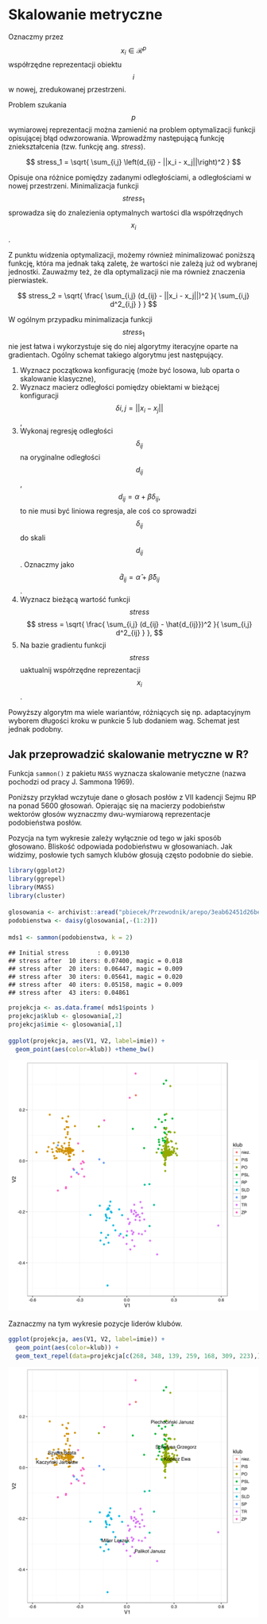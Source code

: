 # Skalowanie metryczne

Oznaczmy przez $$x_i \in \mathcal R^p$$ współrzędne reprezentacji obiektu $$i$$ w nowej, zredukowanej przestrzeni.

Problem szukania $$p$$ wymiarowej reprezentacji można zamienić na problem optymalizacji funkcji opisującej błąd odwzorowania. Wprowadźmy następującą funkcję zniekształcenia (tzw. funkcję ang. *stress*).

$$
stress_1 = \sqrt{ \sum_{i,j} \left(d_{ij} - ||x_i - x_j||\right)^2 }
$$

Opisuje ona różnice pomiędzy zadanymi odległościami, a odległościami w nowej przestrzeni. Minimalizacja funkcji $$stress_1$$ sprowadza się do znalezienia optymalnych wartości dla współrzędnych $$x_i$$. 

Z punktu widzenia optymalizacji, możemy również minimalizować poniższą funkcję, która ma jednak taką zaletę, że wartości nie zależą już od wybranej jednostki. Zauważmy też, że dla optymalizacji nie ma również znaczenia pierwiastek. 

$$
stress_2 = \sqrt{ \frac{ \sum_{i,j} (d_{ij} - ||x_i - x_j||)^2 }{ \sum_{i,j} d^2_{i,j} } }
$$


W ogólnym przypadku minimalizacja funkcji $$stress_1$$ nie jest łatwa i wykorzystuje się do niej algorytmy iteracyjne oparte na gradientach. Ogólny schemat takiego algorytmu jest następujący.

1. Wyznacz początkowa konfigurację (może być losowa, lub oparta o skalowanie klasyczne),
2. Wyznacz macierz odległości pomiędzy obiektami w bieżącej konfiguracji $$\delta{i,j} = ||x_i - x_j||$$,
3. Wykonaj regresję odległości $$\delta_{ij}$$ na oryginalne odległości $$d_{ij}$$,
$$
d_{ij} = \alpha + \beta \delta_{ij},
$$
to nie musi być liniowa regresja, ale coś co sprowadzi $$\delta_{ij}$$ do skali $$d_{ij}$$. Oznaczmy jako $$\hat d_{ij} = \hat\alpha + \hat\beta \delta_{ij}$$.
4. Wyznacz bieżącą wartość funkcji $$stress$$
$$
stress = \sqrt{ \frac{ \sum_{i,j} (d_{ij} - \hat{d_{ij}})^2 }{ \sum_{i,j} d^2_{ij} } },
$$
5. Na bazie gradientu funkcji $$stress$$ uaktualnij współrzędne reprezentacji $$x_i$$. 

Powyższy algorytm ma wiele wariantów, różniących się np. adaptacyjnym wyborem długości kroku w punkcie 5 lub dodaniem wag. Schemat jest jednak podobny.


## Jak przeprowadzić skalowanie metryczne w R?

Funkcja `sammon()` z pakietu `MASS` wyznacza skalowanie metyczne (nazwa pochodzi od pracy J. Sammona 1969).

Poniższy przykład wczytuje dane o głosach posłów z VII kadencji Sejmu RP na ponad 5600 głosowań. Opierając się na macierzy podobieństw wektorów głosów wyznaczmy dwu-wymiarową reprezentacje podobieństwa posłów. 

Pozycja na tym wykresie zależy wyłącznie od tego w jaki sposób głosowano. Bliskość odpowiada podobieństwu w głosowaniach. Jak widzimy, posłowie tych samych klubów głosują często podobnie do siebie.


```r
library(ggplot2)
library(ggrepel)
library(MASS)
library(cluster)

glosowania <- archivist::aread("pbiecek/Przewodnik/arepo/3eab62451d26be6d14fe99dda69675ca")
podobienstwa <- daisy(glosowania[,-(1:2)])

mds1 <- sammon(podobienstwa, k = 2)
```

```
## Initial stress        : 0.09130
## stress after  10 iters: 0.07400, magic = 0.018
## stress after  20 iters: 0.06447, magic = 0.009
## stress after  30 iters: 0.05641, magic = 0.020
## stress after  40 iters: 0.05158, magic = 0.009
## stress after  43 iters: 0.04861
```

```r
projekcja <- as.data.frame( mds1$points )
projekcja$klub <- glosowania[,2]
projekcja$imie <- glosowania[,1]

ggplot(projekcja, aes(V1, V2, label=imie)) + 
  geom_point(aes(color=klub)) +theme_bw()
```

![plot of chunk glosowania](figure/glosowania-1.svg)

Zaznaczmy na tym wykresie pozycje liderów klubów.


```r
ggplot(projekcja, aes(V1, V2, label=imie)) + 
  geom_point(aes(color=klub)) +
  geom_text_repel(data=projekcja[c(268, 348, 139, 259, 168, 309, 223),]) +theme_bw()
```

![plot of chunk glosowania2](figure/glosowania2-1.svg)


